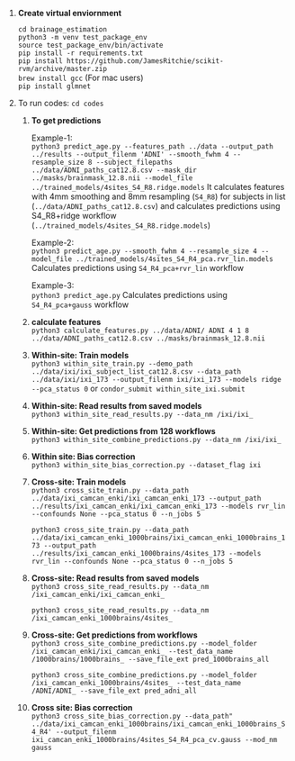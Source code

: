 1.  **Create virtual enviornment**

    `cd brainage_estimation`  
    `python3 -m venv test_package_env`  
    `source test_package_env/bin/activate`   
    `pip install -r requirements.txt`  
    `pip install https://github.com/JamesRitchie/scikit-rvm/archive/master.zip`   
    `brew install gcc` (For mac users)  
    `pip install glmnet`  


2. To run codes: `cd codes`

    1. **To get predictions**  
    
        Example-1:  
        `python3 predict_age.py --features_path ../data --output_path ../results --output_filenm 'ADNI' --smooth_fwhm 4 --resample_size 8 --subject_filepaths ../data/ADNI_paths_cat12.8.csv --mask_dir ../masks/brainmask_12.8.nii --model_file ../trained_models/4sites_S4_R8.ridge.models`
        It calculates features with 4mm smoothing and 8mm resampling (`S4_R8`) for subjects in list (`../data/ADNI_paths_cat12.8.csv`) and calculates predictions using S4_R8+ridge workflow (`../trained_models/4sites_S4_R8.ridge.models`)

        Example-2:  
        `python3 predict_age.py --smooth_fwhm 4 --resample_size 4 --model_file ../trained_models/4sites_S4_R4_pca.rvr_lin.models`
        Calculates predictions using `S4_R4_pca+rvr_lin` workflow

        Example-3:  
        `python3 predict_age.py`
        Calculates predictions using `S4_R4_pca+gauss` workflow


    2. **calculate features**  
        `python3 calculate_features.py ../data/ADNI/ ADNI 4 1 8 ../data/ADNI_paths_cat12.8.csv ../masks/brainmask_12.8.nii`
    
    
    3. **Within-site: Train models**  
        `python3 within_site_train.py --demo_path ../data/ixi/ixi_subject_list_cat12.8.csv --data_path ../data/ixi/ixi_173 --output_filenm ixi/ixi_173 --models ridge --pca_status 0`
        or 
        `condor_submit within_site_ixi.submit`


    4. **Within-site: Read results from saved models**  
        `python3 within_site_read_results.py --data_nm /ixi/ixi_`


    5. **Within-site: Get predictions from 128 workflows**  
        `python3 within_site_combine_predictions.py --data_nm /ixi/ixi_`


    6. **Within site: Bias correction**  
        `python3 within_site_bias_correction.py --dataset_flag ixi`


    7. **Cross-site: Train models**  
      `python3 cross_site_train.py --data_path ../data/ixi_camcan_enki/ixi_camcan_enki_173 --output_path ../results/ixi_camcan_enki/ixi_camcan_enki_173 --models rvr_lin --confounds None --pca_status 0 --n_jobs 5`  

        `python3 cross_site_train.py --data_path ../data/ixi_camcan_enki_1000brains/ixi_camcan_enki_1000brains_173 --output_path ../results/ixi_camcan_enki_1000brains/4sites_173 --models rvr_lin --confounds None --pca_status 0 --n_jobs 5`


    8. **Cross-site: Read results from saved models**  
      `python3 cross_site_read_results.py --data_nm /ixi_camcan_enki/ixi_camcan_enki_`  
     
        `python3 cross_site_read_results.py --data_nm /ixi_camcan_enki_1000brains/4sites_ `


    9. **Cross-site: Get predictions from workflows**  
      `python3 cross_site_combine_predictions.py --model_folder /ixi_camcan_enki/ixi_camcan_enki_ --test_data_name /1000brains/1000brains_ --save_file_ext pred_1000brains_all`  
     
        `python3 cross_site_combine_predictions.py --model_folder /ixi_camcan_enki_1000brains/4sites_ --test_data_name /ADNI/ADNI_ --save_file_ext pred_adni_all`  
     
     
   10. **Cross site: Bias correction**  
    `python3 cross_site_bias_correction.py --data_path"     ../data/ixi_camcan_enki_1000brains/ixi_camcan_enki_1000brains_S4_R4' --output_filenm ixi_camcan_enki_1000brains/4sites_S4_R4_pca_cv.gauss --mod_nm gauss`
